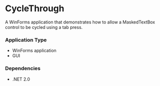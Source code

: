 CycleThrough
=========

A WinForms application that demonstrates how to allow a MaskedTextBox control to be cycled using a tab press.

### Application Type ###

* WinForms application
* GUI

### Dependencies ###

* .NET 2.0
